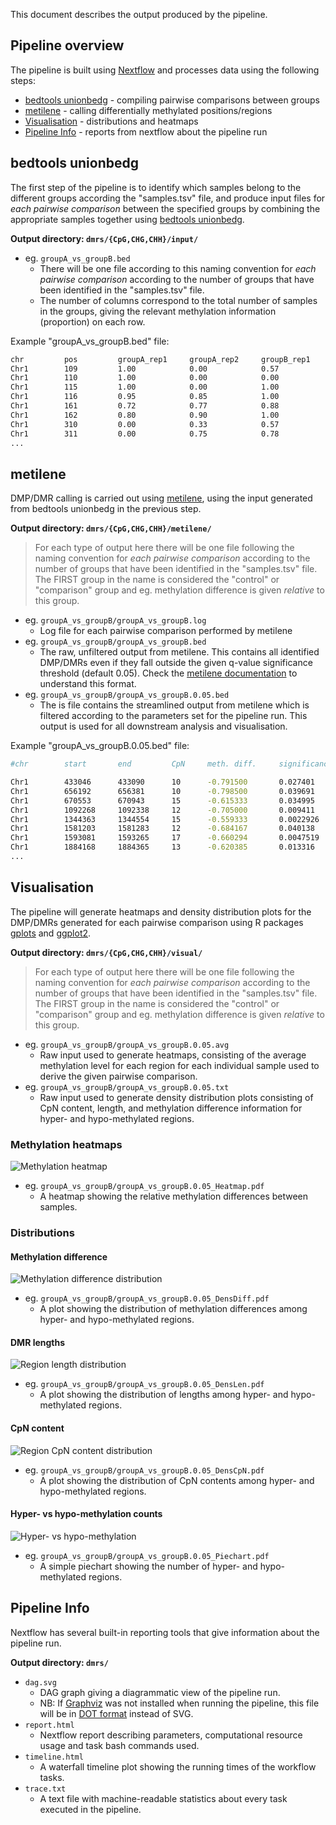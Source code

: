 This document describes the output produced by the pipeline.

## Pipeline overview
The pipeline is built using [Nextflow](https://www.nextflow.io/) and processes data using the following steps:

* [bedtools unionbedg](#bedtools-unionbedg) - compiling pairwise comparisons between groups
* [metilene](#metilene) - calling differentially methylated positions/regions
* [Visualisation](#visualisation) - distributions and heatmaps
* [Pipeline Info](#pipeline-info) - reports from nextflow about the pipeline run

## bedtools unionbedg
The first step of the pipeline is to identify which samples belong to the different groups according the "samples.tsv" file, and produce input files for *each pairwise comparison* between the specified groups by combining the appropriate samples together using [bedtools unionbedg](https://github.com/arq5x/bedtools2).

**Output directory: `dmrs/{CpG,CHG,CHH}/input/`**

* eg. `groupA_vs_groupB.bed`
  * There will be one file according to this naming convention for *each pairwise comparison* according to the number of groups that have been identified in the "samples.tsv" file.
  * The number of columns correspond to the total number of samples in the groups, giving the relevant methylation information (proportion) on each row.

Example "groupA_vs_groupB.bed" file:
```bash
chr         pos         groupA_rep1     groupA_rep2     groupB_rep1
Chr1        109         1.00            0.00            0.57
Chr1        110         1.00            0.00            0.00
Chr1        115         1.00            0.00            1.00
Chr1        116         0.95            0.85            1.00
Chr1        161         0.72            0.77            0.88
Chr1        162         0.80            0.90            1.00
Chr1        310         0.00            0.33            0.57
Chr1        311         0.00            0.75            0.78
...
```

## metilene
DMP/DMR calling is carried out using [metilene](https://www.bioinf.uni-leipzig.de/Software/metilene), using the input generated from bedtools unionbedg in the previous step.

**Output directory: `dmrs/{CpG,CHG,CHH}/metilene/`**

> For each type of output here there will be one file following the naming convention for *each pairwise comparison* according to the number of groups that have been identified in the "samples.tsv" file. The FIRST group in the name is considered the "control" or "comparison" group and eg. methylation difference is given _relative_ to this group.

* eg. `groupA_vs_groupB/groupA_vs_groupB.log`
  * Log file for each pairwise comparison performed by metilene
* eg. `groupA_vs_groupB/groupA_vs_groupB.bed`
  * The raw, unfiltered output from metilene. This contains all identified DMP/DMRs even if they fall outside the given q-value significance threshold (default 0.05). Check the [metilene documentation](https://www.bioinf.uni-leipzig.de/Software/metilene/Manual/#10_output) to understand this format.
* eg. `groupA_vs_groupB/groupA_vs_groupB.0.05.bed`
  * The is file contains the streamlined output from metilene which is filtered according to the parameters set for the pipeline run. This output is used for all downstream analysis and visualisation.

Example "groupA_vs_groupB.0.05.bed" file:
```bash
#chr        start       end         CpN     meth. diff.     significance    length

Chr1        433046      433090      10      -0.791500       0.027401        44
Chr1        656192      656381      10      -0.798500       0.039691        189
Chr1        670553      670943      15      -0.615333       0.034995        390
Chr1        1092268     1092338     12      -0.705000       0.009411        70
Chr1        1344363     1344554     15      -0.559333       0.0022926       191
Chr1        1581203     1581283     12      -0.684167       0.040138        80
Chr1        1593081     1593265     17      -0.660294       0.0047519       184
Chr1        1884168     1884365     13      -0.620385       0.013316        197
...
```

## Visualisation
The pipeline will generate heatmaps and density distribution plots for the DMP/DMRs generated for each pairwise comparison using R packages [gplots]() and [ggplot2]().

**Output directory: `dmrs/{CpG,CHG,CHH}/visual/`**

> For each type of output here there will be one file following the naming convention for *each pairwise comparison* according to the number of groups that have been identified in the "samples.tsv" file. The FIRST group in the name is considered the "control" or "comparison" group and eg. methylation difference is given _relative_ to this group.

* eg. `groupA_vs_groupB/groupA_vs_groupB.0.05.avg`
  * Raw input used to generate heatmaps, consisting of the average methylation level for each region for each individual sample used to derive the given pairwise comparison.
* eg. `groupA_vs_groupB/groupA_vs_groupB.0.05.txt`
  * Raw input used to generate density distribution plots consisting of CpN content, length, and methylation difference information for hyper- and hypo-methylated regions.

### Methylation heatmaps
<img align="center" alt="Methylation heatmap" src="images/heatmap.png">

* eg. `groupA_vs_groupB/groupA_vs_groupB.0.05_Heatmap.pdf`
  * A heatmap showing the relative methylation differences between samples.

### Distributions
#### Methylation difference
<img align="center" alt="Methylation difference distribution" src="images/methylation.png">

* eg. `groupA_vs_groupB/groupA_vs_groupB.0.05_DensDiff.pdf`
  * A plot showing the distribution of methylation differences among hyper- and hypo-methylated regions.

#### DMR lengths
<img align="center" alt="Region length distribution" src="images/length.png">

* eg. `groupA_vs_groupB/groupA_vs_groupB.0.05_DensLen.pdf`
  * A plot showing the distribution of lengths among hyper- and hypo-methylated regions.

#### CpN content
<img align="center" alt="Region CpN content distribution" src="images/CpN.png">

* eg. `groupA_vs_groupB/groupA_vs_groupB.0.05_DensCpN.pdf`
  * A plot showing the distribution of CpN contents among hyper- and hypo-methylated regions.

#### Hyper- vs hypo-methylation counts
<img align="center" alt="Hyper- vs hypo-methylation" src="images/piechart.png">

* eg. `groupA_vs_groupB/groupA_vs_groupB.0.05_Piechart.pdf`
  * A simple piechart showing the number of hyper- and hypo-methylated regions.

## Pipeline Info
Nextflow has several built-in reporting tools that give information about the pipeline run.

**Output directory: `dmrs/`**

* `dag.svg`
  * DAG graph giving a diagrammatic view of the pipeline run.
  * NB: If [Graphviz](http://www.graphviz.org/) was not installed when running the pipeline, this file will be in [DOT format](http://www.graphviz.org/content/dot-language) instead of SVG.
* `report.html`
  * Nextflow report describing parameters, computational resource usage and task bash commands used.
* `timeline.html`
  * A waterfall timeline plot showing the running times of the workflow tasks.
* `trace.txt`
  * A text file with machine-readable statistics about every task executed in the pipeline.
